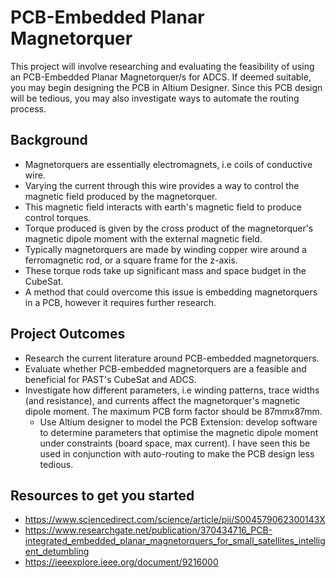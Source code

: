 # PCB-Embedded Planar Magnetorquer
This project will involve researching and evaluating the feasibility of using an PCB-Embedded Planar Magnetorquer/s for ADCS. If deemed suitable, you may begin designing the PCB in Altium Designer. Since this PCB design will be tedious, you may also investigate ways to automate the routing process.

## Background
- Magnetorquers are essentially electromagnets, i.e coils of conductive wire. 
- Varying the current through this wire provides a way to control the magnetic field produced by the magnetorquer.
- This magnetic field interacts with earth's magnetic field to produce control torques. 
- Torque produced is given by the cross product of the magnetorquer's magnetic dipole moment with the external magnetic field.
- Typically magnetorquers are made by winding copper wire around a ferromagnetic rod, or a square frame for the z-axis. 
- These torque rods take up significant mass and space budget in the CubeSat.
- A method that could overcome this issue is embedding magnetorquers in a PCB,  however it requires further research.

## Project Outcomes
- Research the current literature around PCB-embedded magnetorquers.
- Evaluate whether PCB-embedded magnetorquers are a feasible and beneficial for PAST's CubeSat and ADCS.
- Investigate how different parameters, i.e winding patterns, trace widths (and resistance), and currents affect the magnetorquer's magnetic dipole moment. The maximum PCB form factor should be 87mmx87mm.
	- Use Altium designer to model the PCB
Extension: develop software to determine parameters that optimise the magnetic dipole moment under constraints (board space, max current). I have seen this be used in conjunction with auto-routing to make the PCB design less tedious.

## Resources to get you started
- https://www.sciencedirect.com/science/article/pii/S004579062300143X
- https://www.researchgate.net/publication/370434716_PCB-integrated_embedded_planar_magnetorquers_for_small_satellites_intelligent_detumbling
- https://ieeexplore.ieee.org/document/9216000
